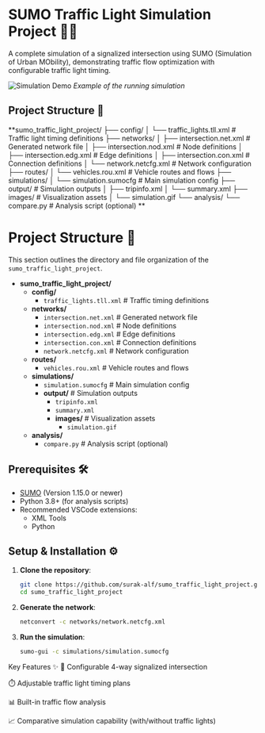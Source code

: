 # SUMO Traffic Light Simulation Project 🚦🚗

A complete simulation of a signalized intersection using SUMO (Simulation of Urban MObility), demonstrating traffic flow optimization with configurable traffic light timing.

![Simulation Demo](images/simulation.gif) *Example of the running simulation*

## Project Structure 📂

**sumo_traffic_light_project/
├── config/
│ └── traffic_lights.tll.xml # Traffic light timing definitions
├── networks/
│ ├── intersection.net.xml # Generated network file
│ ├── intersection.nod.xml # Node definitions
│ ├── intersection.edg.xml # Edge definitions
│ ├── intersection.con.xml # Connection definitions
│ └── network.netcfg.xml # Network configuration
├── routes/
│ └── vehicles.rou.xml # Vehicle routes and flows
├── simulations/
│ └── simulation.sumocfg # Main simulation config
├── output/ # Simulation outputs
│ ├── tripinfo.xml
│ └── summary.xml
├── images/ # Visualization assets
│ └── simulation.gif
└── analysis/
└── compare.py # Analysis script (optional) **

# Project Structure 📂

This section outlines the directory and file organization of the `sumo_traffic_light_project`.

* **sumo_traffic_light_project/**
    * **config/**
        * `traffic_lights.tll.xml` # Traffic timing definitions
    * **networks/**
        * `intersection.net.xml` # Generated network file
        * `intersection.nod.xml` # Node definitions
        * `intersection.edg.xml` # Edge definitions
        * `intersection.con.xml` # Connection definitions
        * `network.netcfg.xml` # Network configuration
    * **routes/**
        * `vehicles.rou.xml` # Vehicle routes and flows
    * **simulations/**
        * `simulation.sumocfg` # Main simulation config
        * **output/** # Simulation outputs
            * `tripinfo.xml`
            * `summary.xml`
            * **images/** # Visualization assets
                * `simulation.gif`
    * **analysis/**
        * `compare.py` # Analysis script (optional)


## Prerequisites 🛠️

- [SUMO](https://www.eclipse.org/sumo/) (Version 1.15.0 or newer)
- Python 3.8+ (for analysis scripts)
- Recommended VSCode extensions:
  - XML Tools
  - Python

## Setup & Installation ⚙️

1. **Clone the repository**:
   ```bash
   git clone https://github.com/surak-alf/sumo_traffic_light_project.git
   cd sumo_traffic_light_project

2. **Generate the network**:
   ```bash
   netconvert -c networks/network.netcfg.xml

3. **Run the simulation**:
   ```bash
   sumo-gui -c simulations/simulation.sumocfg   

 Key Features ✨
🚥 Configurable 4-way signalized intersection

⏱️ Adjustable traffic light timing plans

📊 Built-in traffic flow analysis

📈 Comparative simulation capability (with/without traffic lights)  